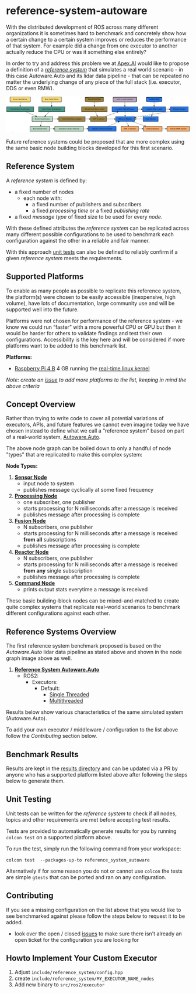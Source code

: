 # reference-system-autoware

With the distributed development of ROS across many different organizations it is sometimes hard to benchmark and concretely show how a certain change to a certain system improves or reduces the performance of that system.  For example did a change from one executor to another actually reduce the CPU or was it something else entirely?

In order to try and address this problem we at [Apex.AI](https://apex.ai) would like to propose a definition of a [_reference system_](#reference-system) that simulates a real world scenario - in this case Autoware.Auto and its lidar data pipeline - that can be repeated no matter the underlying change of any piece of the full stack (i.e. executor, DDS or even RMW).

![Node graph of reference-system-autoware](content/img/dotgraph_autoware.svg)

Future reference systems could be proposed that are more complex using the same basic node building blocks developed for this first scenario.

## Reference System

A _reference system_ is defined by:
- a fixed number of nodes
    - each node with:
        - a fixed number of publishers and subscribers
        - a fixed _processing time_ or a fixed _publishing rate_
- a fixed _message type_ of fixed size to be used for every _node_.

With these defined attributes the _reference system_ can be replicated across many different possible configurations to be used to benchmark each configuration against the other in a reliable and fair manner.

With this approach [unit tests](#unit-testing) can also be defined to reliably confirm if a given _reference system_ meets the requirements.

## Supported Platforms

To enable as many people as possible to replicate this reference system, the platform(s) were chosen to be easily accessible (inexpensive, high volume), have lots of documentation, large community use and will be supported well into the future.

Platforms were not chosen for performance of the reference system - we know we could run “faster” with a more powerful CPU or GPU but then it would be harder for others to validate findings and test their own configurations.  Accessibility is the key here and will be considered if more platforms want to be added to this benchmark list.

**Platforms:** 
 - [Raspberry Pi 4 B](https://www.raspberrypi.org/products/raspberry-pi-4-model-b/) 4 GB running the [real-time linux kernel](https://github.com/ros-realtime/rt-kernel-docker-builder)


*Note: create an [issue](https://github.com/ros-realtime/reference-system-autoware/issues/) to add more platforms to the list, keeping in mind the above criteria*

## Concept Overview

Rather than trying to write code to cover all potential variations of executors, APIs, and future features we cannot even imagine today we have chosen instead to define what we call a “reference system” based on part of a real-world system, [Autoware.Auto](https://www.autoware.org/autoware-auto).

The above node graph can be boiled down to only a handful of node "types" that are replicated to make this complex system:

**Node Types:**

1. [**Sensor Node**](reference_system_autoware/include/reference_system_autoware/node/sensor.hpp)
    - input node to system
    - publishes message cyclically at some fixed frequency
2. [**Processing Node**](reference_system_autoware/include/reference_system_autoware/node/processing.hpp)
    - one subscriber, one publisher
    - starts processing for N milliseconds after a message is received
    - publishes message after processing is complete
3. [**Fusion Node**](reference_system_autoware/include/reference_system_autoware/node/fusion.hpp)
    - N subscribers, one publisher
    - starts processing for N milliseconds after a message is received **from all** subscriptions
    - publishes message after processing is complete
4. [**Reactor Node**](reference_system_autoware/include/reference_system_autoware/node/reactor.hpp)
    - N subscribers, one publisher
    - starts processing for N milliseconds after a message is received **from any** single subscription
    - publishes message after processing is complete
5. [**Command Node**](reference_system_autoware/include/reference_system_autoware/node/command.hpp)
    - prints output stats everytime a message is received

These basic building-block nodes can be mixed-and-matched to create quite complex systems that replicate real-world scenarios to benchmark different configurations against each other.

## Reference Systems Overview

The first reference system benchmark proposed is based on the *Autoware.Auto* lidar data pipeline as stated above and shown in the node graph image above as well.

1. [**Reference System Autoware.Auto**](reference_system_autoware/reference_system_autoware.md)
    - ROS2:
        - Executors:
            - Default:
                - [Single Threaded](reference_system_autoware/src/ros2/executor/autoware_default_multithreaded.cpp)
                - [Multithreaded](reference_system_autoware/src/ros2/executor/autoware_default_multithreaded.cpp)

Results below show various characteristics of the same simulated system (Autoware.Auto).

To add your own executor / middleware / configuration to the list above follow the *Contributing* section below.

## Benchmark Results

Results are kept in the [results directory](results) and can be updated via a PR by anyone who has a supported platform listed above after following the steps below to generate them.

## Unit Testing

Unit tests can be written for the _reference system_ to check if all nodes, topics and other requirements are met before accepting test results.


Tests are provided to automatically generate results for you by running `colcon test` on a supported platform above.

To run the test, simply run the following command from your workspace:

```
colcon test  --packages-up-to reference_system_autoware
```

Alternatively if for some reason you do not or cannot use `colcon` the tests are simple `gtests` that can be ported and ran on any configuration.


## Contributing

If you see a missing configuration on the list above that you would like to see benchmarked against please follow the steps below to request it to be added.

- look over the open / closed [issues](https://github.com/ros-realtime/reference-system-autoware/issues/) to make sure there isn't already an open ticket for the configuration you are looking for

## Howto Implement Your Custom Executor 

1. Adjust `include/reference_system/config.hpp`
2. create `include/reference_system/MY_EXECUTOR_NAME_nodes`
3. Add new binary to `src/ros2/executor` 



